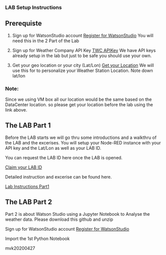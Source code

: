 
### LAB Setup Instructions

## Prerequiste 
1. Sign up for WatsonStudio account 
[Register for WatsonStudio](https://dataplatform.cloud.ibm.com/registration/stepone)
You will need this in the 2 Part of the Lab 

2. Sign up for Weather Company API Key
[TWC APIKey](https://callforcode.weather.com/register)
We have API keys already setup in the lab but just to be safe you should use your own.

3. Get your geo location or your city (Lat/Lon)
[Get your Location](https://https://developer.mapquest.com/documentation/tools/latitude-longitude-finder/) 
We will use this for to personalize your Weather Station Location. Note down lat/lon

### Note: 
Since we using VM box all our location would be the same based on the DataCenter location.
so please get your location before the lab using the link above.


## The LAB Part 1
Before the LAB starts we will go thru some introductions and a walkthru of the LAB and the excerises.
You will setup your Node-RED instance with your API key and the Lat/Lon as well as your LAB ID.

You can request the LAB ID here once the LAB is opened.

[Claim your LAB ID](https://thinklab1239.mybluemix.net/claimid)

Detailed instruction and excerise can be found here.

[Lab Instructions Part1](https://github.com/markusvankempen/ThinkLab1239/blob/master/instructions/Lab1239-PartOne.pdf)

## The LAB Part 2
Part 2 is about Watson Studio using a Jupyter Notebook to Analyse the weather data.
Please download this github and unzip

Sign up for WatsonStudio account 
[Register for WatsonStudio](https://dataplatform.cloud.ibm.com/registration/stepone)

Import the 1st Python Notebook

mvk20200427

